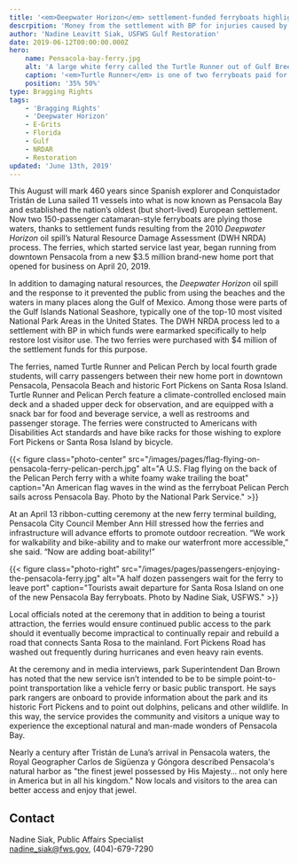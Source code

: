 ```yaml
---
title: '<em>Deepwater Horizon</em> settlement-funded ferryboats highlight the wonders of Pensacola Bay'
descrpition: 'Money from the settlement with BP for injuries caused by the Deepwater Horizon oil spill funded the purchase of two ferries that run between Pensacola City and Gulf Islands National Seashore.'
author: 'Nadine Leavitt Siak, USFWS Gulf Restoration'
date: 2019-06-12T00:00:00.000Z
hero:
    name: Pensacola-bay-ferry.jpg
    alt: 'A large white ferry called the Turtle Runner out of Gulf Breeze, FL off the coast of Pensicola.'
    caption: '<em>Turtle Runner</em> is one of two ferryboats paid for with <em>Deepwater Horizon</em> oil spill settlement funds. Photo by the National Park Service.'
    position: '35% 50%'
type: Bragging Rights
tags:
    - 'Bragging Rights'
    - 'Deepwater Horizon'
    - E-Grits
    - Florida
    - Gulf
    - NRDAR
    - Restoration
updated: 'June 13th, 2019'
---
```


This August will mark 460 years since Spanish explorer and Conquistador Tristán de Luna sailed 11 vessels into what is now known as Pensacola Bay and established the nation’s oldest (but short-lived) European settlement. Now two 150-passenger catamaran-style ferryboats are plying those waters, thanks to settlement funds resulting from the 2010 *Deepwater Horizon* oil spill’s Natural Resource Damage Assessment (DWH NRDA) process. The ferries, which started service last year, began running from downtown Pensacola from a new $3.5 million brand-new home port that opened for business on April 20, 2019.

In addition to damaging natural resources, the *Deepwater Horizon* oil spill and the response to it prevented the public from using the beaches and the waters in many places along the Gulf of Mexico. Among those were parts of the Gulf Islands National Seashore, typically one of the top-10 most visited National Park Areas in the United States. The DWH NRDA process led to a settlement with BP in which funds were earmarked specifically to help restore lost visitor use. The two ferries were purchased with $4 million of the settlement funds for this purpose.

The ferries, named Turtle Runner and Pelican Perch by local fourth grade students, will carry passengers between their new home port in downtown Pensacola, Pensacola Beach and historic Fort Pickens on Santa Rosa Island. Turtle Runner and Pelican Perch feature a climate-controlled enclosed main deck and a shaded upper deck for observation, and are equipped with a snack bar for food and beverage service, a well as restrooms and passenger storage. The ferries were constructed to Americans with Disabilities Act standards and have bike racks for those wishing to explore Fort Pickens or Santa Rosa Island by bicycle.

{{< figure class="photo-center" src="/images/pages/flag-flying-on-pensacola-ferry-pelican-perch.jpg" alt="A U.S. Flag flying on the back of the Pelican Perch ferry with a white foamy wake trailing the boat" caption="An American flag waves in the wind as the ferryboat Pelican Perch sails across Pensacola Bay. Photo by the National Park Service." >}}

At an April 13 ribbon-cutting ceremony at the new ferry terminal building, Pensacola City Council Member Ann Hill stressed how the ferries and infrastructure will advance efforts to promote outdoor recreation. “We work for walkability and bike-ability and to make our waterfront more accessible,” she said. “Now are adding boat-ability!”

{{< figure class="photo-right" src="/images/pages/passengers-enjoying-the-pensacola-ferry.jpg" alt="A half dozen passengers wait for the ferry to leave port" caption="Tourists await departure for Santa Rosa Island on one of the new Pensacola Bay ferryboats. Photo by Nadine Siak, USFWS." >}}

Local officials noted at the ceremony that in addition to being a tourist attraction, the ferries would ensure continued public access to the park should it eventually become impractical to continually repair and rebuild a road that connects Santa Rosa to the mainland. Fort Pickens Road has washed out frequently during hurricanes and even heavy rain events.

At the ceremony and in media interviews, park Superintendent Dan Brown has noted that the new service isn’t intended to be to be simple point-to-point transportation like a vehicle ferry or basic public transport. He says park rangers are onboard to provide information about the park and its historic Fort Pickens and to point out dolphins, pelicans and other wildlife. In this way, the service provides the community and visitors a unique way to experience the exceptional natural and man-made wonders of Pensacola Bay.

Nearly a century after Tristán de Luna’s arrival in Pensacola waters, the Royal Geographer Carlos de Sigüenza y Góngora described Pensacola's natural harbor as "the finest jewel possessed by His Majesty&hellip; not only here in America but in all his kingdom." Now locals and visitors to the area can better access and enjoy that jewel.

## Contact

Nadine Siak, Public Affairs Specialist  
[nadine_siak@fws.gov](mailto:nadine_siak@fws.gov), (404)-679-7290